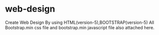 # web-design
Create Web Design By using HTML(version-5),BOOTSTRAP(version-5)
All Bootstrap.min css file and bootstrap.min javascript file also attached here.
